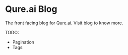 # Qure.ai Blog

The front facing blog for Qure.ai. Visit [blog](https://blog.qure.ai) to know more.

TODO:

- Pagination
- Tags
